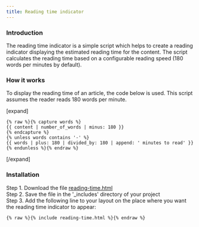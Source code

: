 ```yaml
---
title: Reading time indicator
---
```


### Introduction

The reading time indicator is a simple script which helps to create a reading indicator displaying the estimated reading time for the content. The script calculates the reading time based on a configurable reading speed (180 words per minutes by default).

### How it works

To display the reading time of an article, the code below is used. This script assumes the reader reads 180 words per minute.

[expand]

```
{% raw %}{% capture words %}
{{ content | number_of_words | minus: 180 }}
{% endcapture %}
{% unless words contains '-' %}
{{ words | plus: 180 | divided_by: 180 | append: ' minutes to read' }}
{% endunless %}{% endraw %}
```

[/expand]

### Installation

Step 1. Download the file [reading-time.html](https://raw.githubusercontent.com/jhvanderschee/jekyllcodex/gh-pages/_includes/reading-time.html)
<br />Step 2. Save the file in the '_includes' directory of your project
<br />Step 3. Add the following line to your layout on the place where you want the reading time indicator to appear:

```
{% raw %}{% include reading-time.html %}{% endraw %}
```